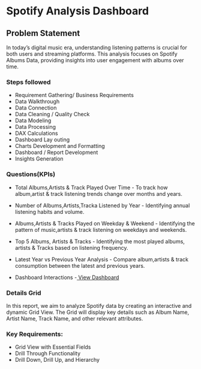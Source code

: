 # Spotify Analysis Dashboard
## Problem Statement
In today’s digital music era, understanding listening patterns is crucial for both users and streaming platforms. This analysis focuses on Spotify Albums Data, providing insights into user engagement with albums over time.
### Steps followed
*	Requirement Gathering/ Business Requirements
*	Data Walkthrough
*	Data Connection
*	Data Cleaning / Quality Check
*	Data Modeling
*	Data Processing
*	DAX Calculations
*	Dashboard Lay outing
*	Charts Development and Formatting
*	Dashboard / Report Development
*	Insights Generation
### Questions(KPIs)
* Total Albums,Artists & Track Played Over Time - To track how album,artist & track listening trends change over months and years.
* Number of Albums,Artists,Tracka Listened by Year - Identifying annual listening habits and volume.
* Albums,Artists & Tracks Played on Weekday & Weekend - Identifying the pattern of music,artists & track listening on weekdays and weekends.
* Top 5 Albums, Artists & Tracks - Identifying the most played albums, artists & Tracks based on listening frequency.
* Latest Year vs Previous Year Analysis - Compare album,artists & track consumption between the latest and previous years.
  
*  Dashboard Interactions
  -<a href = "https://github.com/Rachana1649/Projects/blob/main/Spotify%20Analysis.pbix"> View Dashboard </a>
 
 ### Details Grid
   In this report, we aim to analyze Spotify data by creating an interactive and dynamic Grid View. The Grid will display key details such as Album Name, Artist Name, Track Name, and other relevant attributes.
 
 ### Key Requirements:
 * Grid View with Essential Fields
 * Drill Through Functionality
 * Drill Down, Drill Up, and Hierarchy




